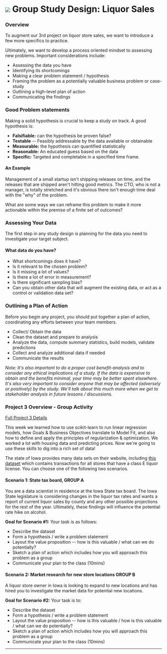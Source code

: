 # ![](https://ga-dash.s3.amazonaws.com/production/assets/logo-9f88ae6c9c3871690e33280fcf557f33.png) Group Study Design: Liquor Sales

### Overview

To augment our 3rd project on liquor store sales, we want to introduce a few more specifics to practice.

Ultimately, we want to develop a process oriented mindset to assessing new problems.  Important considerations include:

* Assessing the data you have
* Identifying its shortcomings
* Making a clear problem statement / hypothesis
* Framing the problem as a potentially valuable business problem or case-study
* Outlining a high-level plan of action
* Communicating the findings

### Good Problem statements

Making a solid hypothesis is crucial to keep a study on track. A good hypothesis is:

* **Falsifiable:** can the hypothesis be proven false?
* **Testable** -- Feasibly addressable by the data available or obtainable
* **Measurable:** the hypothesis can quantified statistically
* **Reasonable:** An educated guess based on the data
* **Specific:** Targeted and completable in a specified time frame.

#### An Example

Management of a small startup isn't shipping releases on time, and the releases that are shipped aren't hitting good metrics.  The CTO, who is not a manager, is totally stretched and it's obvious there isn't enough time deal with the "why" of the problem.

What are some ways we can reframe this problem to make it more actionable within the premise of a finite set of outcomes?

### Assessing Your Data

The first step in any study design is planning for the data you need to investigate your target subject.

#### What data do you have?
* What shortcomings does it have?
* Is it relevant to the chosen problem?
* Is it missing a lot of values?
* Is there a lot of error in measurement?
* Is there significant sampling bias?
* Can you obtain other data that will augment the existing data, or act as a control or validation data set?

### Outlining a Plan of Action

Before you begin any project, you should put together a plan of action, coordinating any efforts between your team members.

* Collect/ Obtain the data
* Clean the dataset and prepare to analysis
* Analyze the data, compute summary statistics, build models, validate predictions
* Collect and analyze additional data if needed
* Communicate the results

_Note: It's also important to do a proper cost benefit-analysis and to consider any ethical implications of a study. If the data is expensive to obtain and the benefits minimal, your time may be better spent elsewhere. It's also very important to consider anyone that may be affected (adversely or positively) by the study. We'll talk about this much more when we get to stakeholder analysis in future lessons / discussions._

### Project 3 Overview - Group Activity

[Full Project 3 Details](../../../projects/01-projects-weekly/project-03/readme.md)

This week we learned how to use scikit-learn to run linear regression models, how Goals & Business Objectives translate to Model Fit, and also how to define and apply the principles of regularization & optimization. We worked a lot with housing data and predicting prices. Now we're going to use these skills to dig into a rich set of data!

The state of Iowa provides many data sets on their website, including [this dataset](https://www.dropbox.com/sh/pf5n5sgfgiri3i8/AACkaMeL_i_WgZ00rpxOOcysa?dl=0) which contains transactions for all stores that have a class E liquor license. You can choose one of the following two scenarios.

#### Scenario 1: State tax board, GROUP A

You are a data scientist in residence at the Iowa State tax board. The Iowa State legislature is considering changes in the liquor tax rates and wants a report of current liquor sales by county and any other possible projections for the rest of the year.  Ultimately, these findings will influence the potential rate hike on alcohol.

**Goal for Scenario #1:** Your task is as follows:

* Describe the dataset
* Form a hypothesis / write a problem statement
* Layout the value proposition -- how is this valuable / what can we do potentially?
* Sketch a plan of action which includes how you will approach this problem as a group
* Communicate your plan to the class (10mins)


#### Scenario 2: Market research for new store locations GROUP B

A liquor store owner in Iowa is looking to expand to new locations and has hired you to investigate the market data for potential new locations.

**Goal for Scenario #2:** Your task is to:

* Describe the dataset
* Form a hypothesis / write a problem statement
* Layout the value proposition -- how is this valuable / how is this valuable / what can we do potentially?
* Sketch a plan of action which includes how you will approach this problem as a group
* Communicate your plan to the class (10mins)


---
